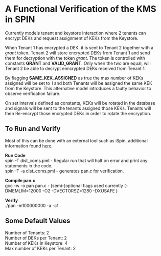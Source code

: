 # A Functional Verification of the KMS in SPIN
Currently models tenant and keystore interaction where 2 tenants can encrypt DEKs and request assignment of KEKs from the Keystore. <br/>

When Tenant 1 has encrypted a DEK, it is sent to Tenant 2 together with a *grant* token. Tenant 2 will store encrypted DEKs from Tenant 1 and send them for decryption with the token *grant*. The token is controlled with constants **GRANT** and **VALID_GRANT**. Only when the two are equal, will Tenant 2 be able to decrypt enncrypted DEKs received from Tenant 1. <br/>

By flagging **SAME_KEK_ASSIGNED** as true the max number of KEKs assigned will be set to 1 and both Tenants will be assigned the same KEK from the Keystore. This alternative model introduces a faulty behavior to observe verification failure. <br/>

On set intervals defined as constants, KEKs will be rotated in the database and signals will be sent to the tenants assigned those KEKs. Tenants will then Re-encrypt those encrypted DEKs in order to rotate the encryption. <br/>

## To Run and Verify
Most of this can be done with an external tool such as iSpin, additional information found [here](https://spinroot.com/spin/Man/README.html).   <br />

**Run Code**<br />
spin -T dist_coms.pml - Regular run that will halt on error and print any statements in the code. <br />
spin -T -a dist_coms.pml - generates pan.c for verification. <br />

**Compile pan.c**<br />
gcc -w -o pan pan.c - (semi-)optional flags used currently (-DMEMLIM=12000 -O2 -DVECTORSZ=1280 -DXUSAFE )<br />

**Verify**<br />
./pan -m100000000  -a -c1<br />


## Some Default Values
Number of Tenants: 2<br />
Number of DEKs per Tenant: 2<br />
Number of KEKs in Keystore: 4<br />
Max number of KEKs per Tenant: 2

